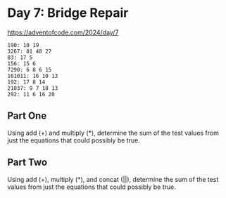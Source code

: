 Day 7: Bridge Repair  
=================================  
https://adventofcode.com/2024/day/7

    190: 10 19
    3267: 81 40 27
    83: 17 5
    156: 15 6
    7290: 6 8 6 15
    161011: 16 10 13
    192: 17 8 14
    21037: 9 7 18 13
    292: 11 6 16 20

## Part One
Using add (+) and multiply (*), determine the sum of the test values from just the equations that could possibly be true.

## Part Two
Using add (+), multiply (*), and concat (||), determine the sum of the test values from just the equations that could possibly be true.
